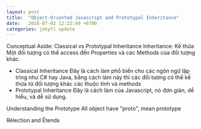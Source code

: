 ```yaml
---
layout: post
title:  "Object-Oriented Javascript and Prototypal Inheritance"
date:   2018-07-02 12:22:49 +0700
categories: jekyll update
---
```

Conceptual Aside: Classical vs Prototypal Inheritance
Inheritance: Kế thừa
  Một đối tượng có thể access đến Properties và các Methods của đối tượng khác.

  - Classical Inheritance
    Đây là cách làm phổ biến cho các ngôn ngữ lập trìng như C# hay Java, bằng cách làm này thì các đối tượng có thể kế thừa từ đối tượng khác các thuộc tính và methods
  - Prototypal Inheritance
    Đây là cách làm của Javascript, nó đơn giản, dễ hiểu, và dễ sử dụng.

Understanding the Prototype
  All object have "proto", mean prototype 

Rèlection and Ẽtends  